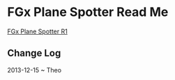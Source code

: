 FGx Plane Spotter Read Me
=========================

[FGx Plane Spotter R1]( http://fgx.github.io/fgx-plane-spotter/r1/index.html )

## Change Log

2013-12-15 ~ Theo

